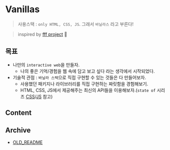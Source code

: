 # Vanillas

> 사용스택 : `only HTML, CSS, JS`. 그래서 `바닐라스` 라고 부른다!

> inspired by [fff project](https://fff.cmiscm.com) 🥰

## 목표

- 나만의 `interactive web`을 만들자.
  - 나의 좋은 기억/경험을 웹 속에 담고 보고 싶다 라는 생각에서 시작되었다.
- 기술적 관점 : `바닐라 스택`으로 직접 구현할 수 있는 것들은 다 만들어보자.
  - 사용했던 패키지나 라이브러리를 직접 구현하는 짜릿함을 경험해보기.
  - HTML, CSS, JS에서 제공해주는 최신의 API들을 이용해보자.(`state of` 시리즈 [CSS](https://2023.stateofcss.com/ko-KR/features/)/[JS](https://2022.stateofjs.com/ko-KR/features/) 참고)

## Content

## Archive

- [OLD_README](./archive/OLD_README.md)

